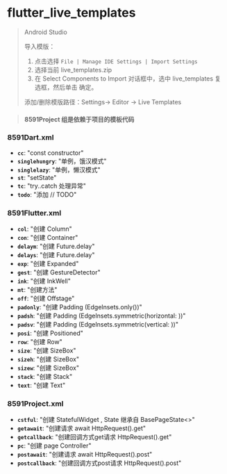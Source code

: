 # flutter_live_templates

>
> Android Studio
> 
> 导入模版：
> 1. 点击选择 ```File | Manage IDE Settings | Import Settings```
> 2. 选择当前 live_templates.zip
> 3. 在 Select Components to Import 对话框中，选中 live_templates 复选框，然后单击 确定。
> 
> 添加/删除模版路径：Settings-> Editor -> Live Templates


>#### 8591Project 组是依赖于项目的模板代码


### 8591Dart.xml
- **`cc`**: "const constructor"
- **`singlehungry`**: "单例，饿汉模式"
- **`singlelazy`**: "单例，懒汉模式"
- **`st`**: "setState"
- **`tc`**: "try..catch 处理异常"
- **`todo`**: "添加 // TODO"

### 8591Flutter.xml
- **`col`**: "创建 Column"
- **`con`**: "创建 Container"
- **`delaym`**: "创建 Future.delay"
- **`delays`**: "创建 Future.delay"
- **`exp`**: "创建 Expanded"
- **`gest`**: "创建 GestureDetector"
- **`ink`**: "创建 InkWell"
- **`mt`**: "创建方法"
- **`off`**: "创建 Offstage"
- **`padonly`**: "创建 Padding (EdgeInsets.only())"
- **`padsh`**: "创建 Padding (EdgeInsets.symmetric(horizontal: ))"
- **`padsv`**: "创建 Padding (EdgeInsets.symmetric(vertical: ))"
- **`posi`**: "创建 Positioned"
- **`row`**: "创建 Row"
- **`size`**: "创建 SizeBox"
- **`sizeh`**: "创建 SizeBox"
- **`sizew`**: "创建 SizeBox"
- **`stack`**: "创建 Stack"
- **`text`**: "创建 Text"

### 8591Project.xml
- **`cstful`**: "创建 StatefulWidget , State 继承自 BasePageState&lt;&gt;"
- **`getawait`**: "创建请求 await HttpRequest().get"
- **`getcallback`**: "创建回调方式get请求 HttpRequest().get"
- **`pc`**: "创建 page Controller"
- **`postawait`**: "创建请求 await HttpRequest().post"
- **`postcallback`**: "创建回调方式post请求 HttpRequest().post"

